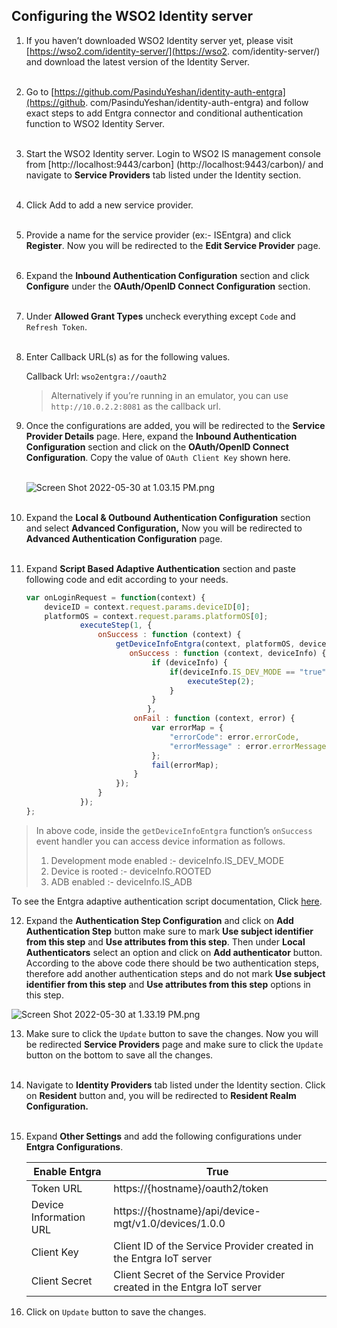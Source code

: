 ## Configuring the WSO2 Identity server

1. If you haven’t downloaded WSO2 Identity server yet, please visit [https://wso2.com/identity-server/](https://wso2.
   com/identity-server/) and download the latest version of the Identity Server. </br></br>

2. Go to [https://github.com/PasinduYeshan/identity-auth-entgra](https://github.
   com/PasinduYeshan/identity-auth-entgra) and follow exact steps to add Entgra connector and conditional 
   authentication function to WSO2 Identity Server. </br></br> 

3. Start the WSO2 Identity server.  Login to WSO2 IS management console from [http://localhost:9443/carbon]
(http://localhost:9443/carbon)/ and navigate to **Service Providers** tab listed under the Identity section. </br></br>

4. Click Add to add a new service provider. </br></br>

5. Provide a name for the service provider (ex:- ISEntgra) and click **Register**. Now you will be redirected to the 
   **Edit Service Provider** page. </br></br>

6. Expand the **Inbound Authentication Configuration** section and click **Configure** under the **OAuth/OpenID 
   Connect Configuration** section. </br></br>

7. Under **Allowed Grant Types** uncheck everything except `Code` and `Refresh Token`. </br></br>

8. Enter Callback URL(s) as for the following values.

   Callback Url: `wso2entgra://oauth2`

   > Alternatively if you’re running in an emulator, you can use `http://10.0.2.2:8081` as the 
   > callback url.

9. Once the configurations are added, you will be redirected to the **Service Provider Details**
   page. Here, expand the **Inbound Authentication Configuration** section and click on the **OAuth/OpenID 
   Connect Configuration**. Copy the value of `OAuth Client Key` shown here. </br></br>

    ![Screen Shot 2022-05-30 at 1.03.15 PM.png](https://user-images.githubusercontent.com/61885844/171583227-e957efec-df32-4728-af18-004929481cfa.png) </br></br>

10. Expand the **Local & Outbound Authentication Configuration** section and select **Advanced Configuration,** Now 
    you will be redirected to **Advanced Authentication Configuration** page. </br></br>

11. Expand **Script Based Adaptive Authentication** section and paste following code and edit according to your 
    needs.

    ```jsx
    var onLoginRequest = function(context) {
        deviceID = context.request.params.deviceID[0];
        platformOS = context.request.params.platformOS[0];
                executeStep(1, {
                    onSuccess : function (context) {
                        getDeviceInfoEntgra(context, platformOS, deviceID, {
                           onSuccess : function (context, deviceInfo) {
                                if (deviceInfo) {
                                    if(deviceInfo.IS_DEV_MODE == "true") {
                                        executeStep(2);
                                    }
                                }
                               },
                            onFail : function (context, error) {
                                var errorMap = {
                                    "errorCode": error.errorCode,
                                    "errorMessage" : error.errorMessage
                                };
                                fail(errorMap);
                            }
                        });
                    }
                }); 
    };
    ```

   > In above code, inside the `getDeviceInfoEntgra` function’s `onSuccess` event handler you can access device 
   > information  as follows.
   > 1. Development mode enabled :- deviceInfo.IS_DEV_MODE
   > 2. Device is rooted :- deviceInfo.ROOTED
   > 3. ADB enabled :- deviceInfo.IS_ADB
   
   To see the Entgra adaptive authentication script documentation, Click [here](files/adaptive_script.md).

12. Expand the **Authentication Step Configuration** and click on **Add Authentication Step**  button make sure to 
    mark **Use subject identifier from this step** and **Use attributes from this step**. Then under **Local Authenticators** select an option and click on **Add authenticator** button. According to the above code there should be two authentication steps, therefore add another authentication steps and do not mark **Use subject identifier from this step** and **Use attributes from this step** options in this step.

   ![Screen Shot 2022-05-30 at 1.33.19 PM.png](https://user-images.githubusercontent.com/61885844/171583623-45b674e7-5fc9-4156-9f4e-2cf2640a243e.png)

13. Make sure to click the `Update` button to save the changes. Now you will be redirected **Service Providers** page 
   and make sure to click the `Update` button on the bottom to save all the changes. </br></br>

14. Navigate to **Identity Providers** tab listed under the Identity section. Click on **Resident** button and, you 
    will be redirected to **Resident Realm Configuration.** </br></br>

15. Expand **Other Settings** and add the following configurations under **Entgra Configurations**.


    | Enable Entgra | True |
    | --- | --- |
    | Token URL | https://{hostname}/oauth2/token |
    | Device Information URL | https://{hostname}/api/device-mgt/v1.0/devices/1.0.0 |
    | Client Key | Client ID of the Service Provider created in the Entgra IoT server |
    | Client Secret | Client Secret of the Service Provider created in the Entgra IoT server |

16. Click on `Update` button to save the changes.

